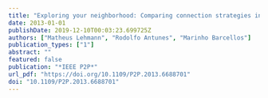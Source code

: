```yaml
---
title: "Exploring your neighborhood: Comparing connection strategies in swarming networks through evolving graphs"
date: 2013-01-01
publishDate: 2019-12-10T00:03:23.699725Z
authors: ["Matheus Lehmann", "Rodolfo Antunes", "Marinho Barcellos"]
publication_types: ["1"]
abstract: ""
featured: false
publication: "*IEEE P2P*"
url_pdf: "https://doi.org/10.1109/P2P.2013.6688701"
doi: "10.1109/P2P.2013.6688701"
---
```


